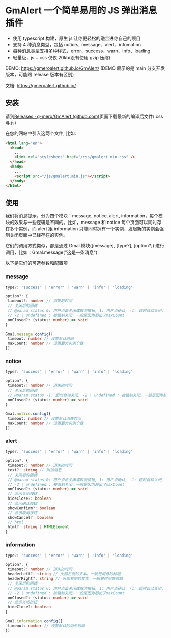 # GmAlert 一个简单易用的 JS 弹出消息插件

- 使用 typescript 构建，原生 js 让你更轻松的融合进你自己的项目
- 支持 4 种消息类型，包括 notice、message、alert、infomation
- 每种消息类型支持多种样式，error、success、warn、info、loading
- 轻量级，js + css 仅仅 20kb(没有使用 gzip 压缩)

DEMO: <https://gmeroalert.github.io/GmAlert/> (DEMO 展示的是 main 分支开发版本，可能跟 release 版本有区别)

文档: <https://gmeroalert.github.io/>

## 安装

请到[Releases · g-mero/GmAlert (github.com)](https://github.com/GmeroAlert/GmAlert/releases)页面下载最新的编译后文件(.css 与.js)

在您的网站中引入这两个文件, 比如:

```html
<html lang="en">
  <head>
    ...
    <link rel="stylesheet" href="/css/gmalert.min.css" />
  </head>
  <body>
    ...
    <script src="/js/gmalert.min.js"></script>
  </body>
</html>
```

## 使用

我们将消息提示，分为四个模块：message, notice, alert, information，每个模块的效果与一些逻辑是不同的。比如，message 和 notice 每个页面可以同时存在多个实例，而 alert 跟 information 只能同时拥有一个实例，发起新的实例会强制关闭页面中已经存在的实例。

它们的调用方式类似，都是通过 Gmal.模块([message], [type?], [option?]) 进行调用，比如：Gmal.message("这是一条消息")

以下是它们的可选参数和配置项

### message

```typescript
type?: 'success' | 'error' | 'warn' | 'info' | 'loading'

option?: {
 timeout?: number // 消失的时间
 // 关闭后的回调
 // @param status 0: 用户点击关闭或取消按钮, 1: 用户点确认, -1: 超时自动关闭,
 // -2 | undefined : 被强制关闭，一般是因为超出了maxCount
 onClosed?: (status: number) => void
}

Gmal.message.config({
 timeout: number // 设置默认时间
 maxCount: number // 设置最大实例个数
})
```

### notice

```typescript
type?: 'success' | 'error' | 'warn' | 'info' | 'loading'

option?: {
 timeout?: number // 消失的时间
 // 关闭后的回调
 // @param status -1: 超时自动关闭, -2 | undefined : 被强制关闭，一般是因为超出了maxCount
 onClosed?: (status: number) => void
}

Gmal.notice.config({
 timeout: number // 设置默认消失时间
 maxCount: number // 设置最大实例个数
})
```

### alert

```typescript
type?: 'success' | 'error' | 'warn' | 'info' | 'loading'

option?: {
 timeout?: number // 消失的时间
 text?: string // 附加消息
 // 关闭后的回调
 // @param status 0: 用户点击关闭或取消按钮, 1: 用户点确认, -1: 超时自动关闭,
 // -2 | undefined : 被强制关闭，一般是因为超出了maxCount
 onClosed?: (status: number) => void
 // 显示关闭按钮
 hideClose?: boolean
 // 显示确认按钮
 showConfirm?: boolean
 // 显示取消按钮
 showCancel?: boolean
 // html
 html?: string | HTMLElement
}
```

### information

```typescript
type?: 'success' | 'error' | 'warn' | 'info' | 'loading'

option?: {
 timeout?: number // 消失的时间
 headerLeft?: string // 头部左侧的文本，一般是消息的标题
 headerRight?: string // 头部右侧的文本，一般是时间等信息
 // 关闭后的回调
 // @param status 0: 用户点击关闭或取消按钮, 1: 用户点确认, -1: 超时自动关闭,
 // -2 | undefined : 被强制关闭，一般是因为超出了maxCount
 onClosed?: (status: number) => void
 // 显示关闭按钮
 hideClose?: boolean
}

Gmal.information.config({
 timeout: number // 设置默认的消失时间
})
```
